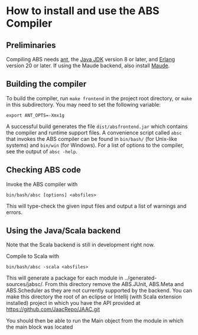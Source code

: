 # How to install and use the ABS Compiler #

## Preliminaries ##

Compiling ABS needs [ant](https://ant.apache.org), the [Java
JDK](http://www.oracle.com/technetwork/java/javase/downloads/index.html)
version 8 or later, and [Erlang](http://www.erlang.org/downloads) version 20
or later.  If using the Maude backend, also install
[Maude](http://maude.cs.uiuc.edu/download/).

## Building the compiler ##

To build the compiler, run `make frontend` in the project root directory, or
`make` in this subdirectory.  You may need to set the following variable:

    export ANT_OPTS=-Xmx1g

A successful build generates the file `dist/absfrontend.jar` which contains
the compiler and runtime support files.  A convenience script called `absc`
that invokes the ABS compiler can be found in `bin/bash/` (for Unix-like
systems) and `bin/win` (for Windows).  For a list of options to the compiler,
see the output of `absc -help`.

## Checking ABS code ##

Invoke the ABS compiler with

    bin/bash/absc [options] <absfiles>

This will type-check the given input files and output a list of warnings and
errors.

## Using the Java/Scala backend ##

Note that the Scala backend is still in development right now.

Compile to Scala with

    bin/bash/absc -scala <absfiles>

This will generate a package for each module in ../generated-sources/jabsc/. From this directory remove the ABS.JUnit, ABS.Meta and ABS.Scheduler as they are not currently supported by the backend.
You can make this directory the root of an eclipse or Intellij (with Scala extension installed) project in which you have the API provided at
https://github.com/JaacRepo/JAAC.git

You should then be able to run the Main object from the module in which the main block was located
